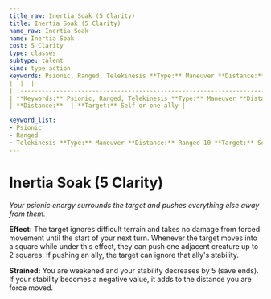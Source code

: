 ```yaml
---
title_raw: Inertia Soak (5 Clarity)
title: Inertia Soak (5 Clarity)
name_raw: Inertia Soak
name: Inertia Soak
cost: 5 Clarity
type: classes
subtype: talent
kind: type action
keywords: Psionic, Ranged, Telekinesis **Type:** Maneuver **Distance:** Ranged 10
|  |  |
| :---------------------------------------------------------------------------------------------------------------------- | :-------------------------------- |
| **Keywords:** Psionic, Ranged, Telekinesis **Type:** Maneuver **Distance:** Ranged 10 **Target:** Self or one ally | **Type:**  |
| **Distance:**  | **Target:** Self or one ally |

keyword_list:
- Psionic
- Ranged
- Telekinesis **Type:** Maneuver **Distance:** Ranged 10 **Target:** Self or one ally
---
```


# Inertia Soak (5 Clarity)

*Your psionic energy surrounds the target and pushes everything else away from them.*

**Effect:** The target ignores difficult terrain and takes no damage from forced movement until the start of your next turn. Whenever the target moves into a square while under this effect, they can push one adjacent creature up to 2 squares. If pushing an ally, the target can ignore that ally's stability.

**Strained:** You are weakened and your stability decreases by 5 (save ends). If your stability becomes a negative value, it adds to the distance you are force moved.
